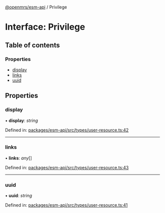 [@openmrs/esm-api](../API.md) / Privilege

# Interface: Privilege

## Table of contents

### Properties

- [display](privilege.md#display)
- [links](privilege.md#links)
- [uuid](privilege.md#uuid)

## Properties

### display

• **display**: *string*

Defined in: [packages/esm-api/src/types/user-resource.ts:42](https://github.com/openmrs/openmrs-esm-core/blob/master/packages/esm-api/src/types/user-resource.ts#L42)

___

### links

• **links**: *any*[]

Defined in: [packages/esm-api/src/types/user-resource.ts:43](https://github.com/openmrs/openmrs-esm-core/blob/master/packages/esm-api/src/types/user-resource.ts#L43)

___

### uuid

• **uuid**: *string*

Defined in: [packages/esm-api/src/types/user-resource.ts:41](https://github.com/openmrs/openmrs-esm-core/blob/master/packages/esm-api/src/types/user-resource.ts#L41)
